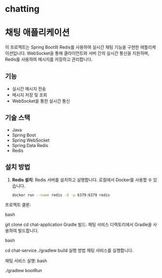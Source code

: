 # chatting
# 채팅 애플리케이션

이 프로젝트는 Spring Boot와 Redis를 사용하여 실시간 채팅 기능을 구현한 애플리케이션입니다. WebSocket을 통해 클라이언트와 서버 간의 실시간 통신을 지원하며, Redis를 사용하여 메시지를 저장하고 관리합니다.

## 기능

- 실시간 메시지 전송
- 메시지 저장 및 조회
- WebSocket을 통한 실시간 통신

## 기술 스택

- Java
- Spring Boot
- Spring WebSocket
- Spring Data Redis
- Redis


## 설치 방법

1. **Redis 설치**: Redis 서버를 설치하고 실행합니다. 로컬에서 Docker를 사용할 수 있습니다.
   ```bash
   docker run --name redis -d -p 6379:6379 redis
프로젝트 클론:

bash


git clone <repository-url>
cd chat-application
Gradle 빌드: 채팅 서비스 디렉토리에서 Gradle을 사용하여 빌드합니다.

bash


cd chat-service
./gradlew build
실행 방법
채팅 서비스를 실행합니다.

채팅 서비스 실행:
bash


./gradlew bootRun


